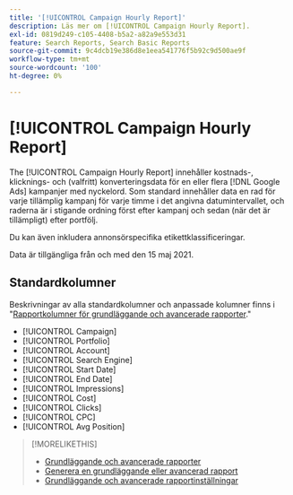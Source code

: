 ```yaml
---
title: '[!UICONTROL Campaign Hourly Report]'
description: Läs mer om [!UICONTROL Campaign Hourly Report].
exl-id: 0819d249-c105-4408-b5a2-a82a9e553d31
feature: Search Reports, Search Basic Reports
source-git-commit: 9c4dcb19e386d8e1eea541776f5b92c9d500ae9f
workflow-type: tm+mt
source-wordcount: '100'
ht-degree: 0%

---
```


# [!UICONTROL Campaign Hourly Report]

The [!UICONTROL Campaign Hourly Report] innehåller kostnads-, klicknings- och (valfritt) konverteringsdata för en eller flera [!DNL Google Ads] kampanjer med nyckelord. Som standard innehåller data en rad för varje tillämplig kampanj för varje timme i det angivna datumintervallet, och raderna är i stigande ordning först efter kampanj och sedan (när det är tillämpligt) efter portfölj.

Du kan även inkludera annonsörspecifika etikettklassificeringar.

Data är tillgängliga från och med den 15 maj 2021. <!-- [Later: You can view data for the previous NN days.] -->

## Standardkolumner

Beskrivningar av alla standardkolumner och anpassade kolumner finns i &quot;[Rapportkolumner för grundläggande och avancerade rapporter](basic-advanced-report-columns.md).&quot;

* [!UICONTROL Campaign]
* [!UICONTROL Portfolio]
* [!UICONTROL Account]
* [!UICONTROL Search Engine]
* [!UICONTROL Start Date]
* [!UICONTROL End Date]
* [!UICONTROL Impressions]
* [!UICONTROL Cost]
* [!UICONTROL Clicks]
* [!UICONTROL CPC]
* [!UICONTROL Avg Position]

>[!MORELIKETHIS]
>
>* [Grundläggande och avancerade rapporter](basic-advanced-report-about.md)
>* [Generera en grundläggande eller avancerad rapport](basic-advanced-report-generate.md)
>* [Grundläggande och avancerade rapportinställningar](basic-advanced-report-settings.md)
